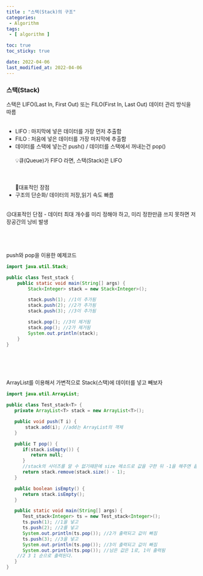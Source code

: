 ```yaml
---
title : "스택(Stack)의 구조"
categories:
 - Algorithm
tags:
 - [ algorithm ] 

toc: true
toc_sticky: true

date: 2022-04-06
last_modified_at: 2022-04-06
---
```


<h3>스택(Stack)</h3>

스택은 LIFO(Last In, First Out) 또는 FILO(First In, Last Out) 데이터 관리 방식을 따름<br><br>

- LIFO : 마지막에 넣은 데이터를 가장 먼저 추출함
- FILO : 처음에 넣은 데이터를 가장 마지막에 추출함
- 데이터를 스택에 넣는건 push() / 데이터를 스택에서 꺼내는건 pop()
<br><br>
💡큐(Queue)가 FIFO 라면, 스택(Stack)은 LIFO
<br><br><br><br>
🤩대표적인 장점
- 구조의 단순화/ 데이터의 저장,읽기 속도 빠름<br>
<br>
😥대표적인 단점
- 데이터 최대 개수를 미리 정해야 하고, 미리 정한만큼 쓰지 못하면 저장공간의 낭비 발생
<br><br><br><br><br>
push와 pop을 이용한 예제코드

```java
import java.util.Stack;

public class Test_stack {
    public static void main(String[] args) {
        Stack<Integer> stack = new Stack<Integer>();

        stack.push(1); //1이 추가됨
        stack.push(2); //2가 추가됨
        stack.push(3); //3이 추가됨

        stack.pop(); //3이 제거됨
        stack.pop(); //2가 제거됨
        System.out.println(stack);
    }
}
```
<br><br><br><br>
ArrayList를 이용해서 가변적으로 Stack(스택)에 데이터를 넣고 빼보자


```java
import java.util.ArrayList;

public class Test_stack<T> {
   private ArrayList<T> stack = new ArrayList<T>();

   public void push(T i) { 
       stack.add(i); //add는 ArrayList의 객체
   }

   public T pop() {
      if(stack.isEmpty()) {
         return null;
      }
      //stack의 사이즈를 알 수 없기때문에 size 메소드로 값을 구한 뒤 -1을 해주면 끝자리 값이 삭제됨
      return stack.remove(stack.size() - 1);
   }

   public boolean isEmpty() {
      return stack.isEmpty();
   }

   public static void main(String[] args) {
      Test_stack<Integer> ts = new Test_stack<Integer>();
      ts.push(1); //1을 넣고
      ts.push(2); //2를 넣고
      System.out.println(ts.pop()); //2가 출력되고 값이 빠짐
      ts.push(3); //3을 넣고
      System.out.println(ts.pop()); //3이 출력되고 값이 빠짐
      System.out.println(ts.pop()); //남은 값은 1로, 1이 출력됨
	//2 3 1 순으로 출력된다.
   }
}
```
